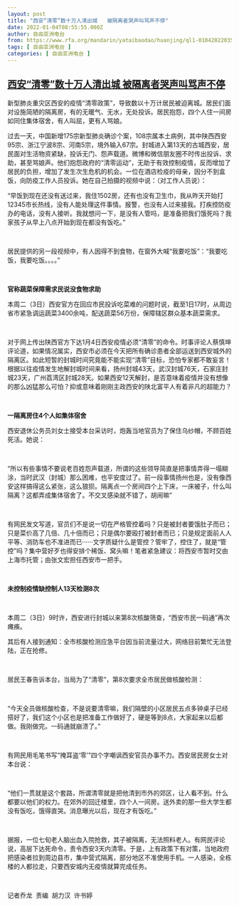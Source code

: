 ```yaml
---
layout: post
title: "西安“清零”数十万人清出城   被隔离者哭声叫骂声不停"
date: 2022-01-04T08:55:55.000Z
author: 自由亚洲电台
from: https://www.rfa.org/mandarin/yataibaodao/huanjing/ql1-01042022035545.html
tags: [ 自由亚洲电台 ]
categories: [ 自由亚洲电台 ]
---
```

<!--1641286555000-->
[西安“清零”数十万人清出城   被隔离者哭声叫骂声不停](https://www.rfa.org/mandarin/yataibaodao/huanjing/ql1-01042022035545.html)
------

<div>
<p><span style="font-weight: 400;">新型肺炎重灾区西安的疫情“清零政策”，导致数以十万计居民被迫离城。居民们面对设施简陋的隔离房，有的无暖气、无水，无处投诉。居民抱怨，四个人住一间房如同住集体宿舍，有人叫屈，更有人骂娘。</span><span style="font-weight: 400;"> </span></p><p><span style="font-weight: 400;">过去一天，中国新增175宗新型肺炎确诊个案，108宗属本土病例，其中陕西西安95宗、浙江宁波8宗、河南5宗，境外输入67宗。封城进入第13天的古城西安，居民面对生活物资紧缺，投诉无门、怨声载道。微博和微信朋友圈不时传出投诉、求助，甚至骂娘声。他们抱怨政府的“清零运动”，无助于有效控制疫情，反而增加了居民的负担，增加了发生次生危机的机会。一位在酒店检疫的母亲，因分不到盒饭，向防疫工作人员投诉。她在自己拍摄的视频中说：（对工作人员说）：</span><span style="font-weight: 400;"> </span></p><p><span style="font-weight: 400;">“早饭到现在还没有送过来，我住1502房，还有也没有卫生巾，我从昨天开始打12345市长热线，没有人能处理这件事情。报警，也没有人过来接我。打疾控防疫办的电话，没有人接听。我就想问一下，是没有人管吗，是准备把我们饿死吗？我家孩子从早上八点开始到现在都没有饭吃。”</span></p><p><span style="font-weight: 400;"> </span></p><p><span style="font-weight: 400;">居民提供的另一段视频中，有人因得不到食物，在窗外大喊“我要吃饭”：“我要吃饭，我要吃饭。。。。”</span></p><p><span style="font-weight: 400;"> </span></p><p><b>官称蔬菜保障需求民说没食物求助</b></p><p><b></b></p><p><span style="font-weight: 400;">本周二（3日）西安官方在回应市民投诉吃菜难的问题时说，截至1日17时，从周边省市紧急调运蔬菜3400余吨，配送蔬菜56万份，保障辖区群众基本蔬菜需求。</span></p><p><span style="font-weight: 400;"> </span></p><p><span style="font-weight: 400;">对于网上传出陕西官方下达1月4日西安疫情必须“清零”的命令。时事评论人蔡慎坤评论道，如果情况属实，西安市必须在今天把所有确诊患者全部运送到西安城外的隔离区。如此短暂的封城时间究竟能不能实现“清零”目标，恐怕专家都不敢妄言！根据以往疫情发生地解封城时间来看，扬州封城43天，武汉封城76天，石家庄封城23天，广州荔湾区封城28天。如果西安12天解封，是否意味着疫情并没有想像的那么凶猛那么可怕？抑或意味着刚刚主政西安的陕北富平人有着非凡的超能力？</span></p><p><span style="font-weight: 400;"> </span></p><p><b>一隔离房住4个人如集体宿舍</b></p><p><span style="font-weight: 400;">西安退休公务员刘女士接受本台采访时，炮轰当地官员为了保住乌纱帽，不顾百姓死活。她说：</span></p><p><span style="font-weight: 400;"> </span></p><p><span style="font-weight: 400;">“所以有些事情不要说老百姓怨声载道，所谓的这些领导简直是把事情弄得一塌糊涂，当时武汉（封城）那么困难，也平安度过了。前一段事情扬州也是，没有像西安这样搞得这么紧张，这么狼狈。隔离点一个房间四个上下床，一床被子，什么叫隔离？这都弄成集体宿舍了。不交叉感染就不错了，胡闹嘛”</span></p><p><span style="font-weight: 400;"> </span></p><p><span style="font-weight: 400;">有网民发文写道，官员们不是说一切在严格管控着吗？只是被封者要饿肚子而已；只是菜价高了几倍、几十倍而已；只是偶尔要殴打被封者而已；只是规定面前人人平等、消防车也不准进而已······文字质疑什么是管控？管牢了，控住了，就是“管控”吗？集中营好歹也得安排个稀饭、窝头嘛！笔者紧急建议：将西安市暂时交由上海市托管；由张文宏担任西安市一把手。</span></p><p><span style="font-weight: 400;"> </span></p><p><b>未控制疫情缺控制人13天检测8次</b></p><p><span style="font-weight: 400;"> </span></p><p><span style="font-weight: 400;">本周二（3日）9时许，西安进行封城以来第8次核酸筛查，“西安市民一码通”再次瘫痪。</span></p><p><span style="font-weight: 400;">其后有人接到通知：全市核酸检测应急平台因当前流量过大，网络目前繁忙无法登陆，正在抢修。</span></p><p><span style="font-weight: 400;"> </span></p><p><span style="font-weight: 400;">居民王春告诉本台，当局为了“清零”，第8次要求全市居民做核酸检测：</span></p><p><span style="font-weight: 400;"> </span></p><p><span style="font-weight: 400;">“今天全员做核酸检查，不是说要清零嘛，我们隔壁的小区居民五点多钟桌子已经搭好了，我们这个小区也是把准备工作做好了，硬是等到8点，大家起来以后都做。我刚做完。一码通就崩溃了。”</span></p><p><span style="font-weight: 400;"> </span></p><p><span style="font-weight: 400;">有网民用毛笔书写“掩耳盗‘零’”四个字嘲讽西安官员办事不力。西安居民房女士对本台说：</span></p><p><span style="font-weight: 400;"> </span></p><p><span style="font-weight: 400;">“他们一贯就是这个套路，所谓清零就是把他清到市外的郊区，让人看不到。什么都要以他们的权力。在郊外的回迁楼里，四个人一间房。送外卖的那一些大学生都没有饭吃，饿得直哭。消息曝光以后，现在才有饭吃。”</span></p><p><span style="font-weight: 400;"> </span></p><p><span style="font-weight: 400;">据报，一位七旬老人脑出血入院抢救，其子被隔离，无法照料老人。有网民评论说，高层下达死命令，责令西安3天内清零。于是，上有政策下有对策，当地政府把感染者拉到周边县市，集中营式隔离，部分地区不准使用手机。一人感染，全栋楼的人都拉走，只要西安城内无疫情就算完成任务。</span></p><p><span style="font-weight: 400;"> </span></p><p><span style="font-weight: 400;">记者乔龙  责编  胡力汉  许书婷</span></p><p><span style="font-weight: 400;"> </span></p><p></p>
</div>
